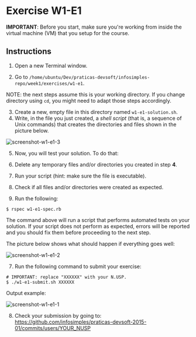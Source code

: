# Exercise W1-E1

__IMPORTANT__: Before you start, make sure you're working from inside the virtual machine (VM) that you setup for the course.

## Instructions

1. Open a new Terminal window.

2. Go to `/home/ubuntu/Dev/praticas-devsoft/infosimples-repo/week1/exercises/w1-e1`.

  NOTE: the next steps assume this is your working directory. If you change directory using `cd`, you might need to adapt those steps accordingly.

3. Create a new, empty file in this directory named `w1-e1-solution.sh`.
4. Write, in the file you just created, a _shell script_ (that is, a sequence of Unix commands) that creates the directories and files shown in the picture below.

  ![screenshot-w1-e1-3](https://cloud.githubusercontent.com/assets/868639/6329094/2c1631c6-bb4c-11e4-9da1-aa4cacc6e33c.png)

5. Now, you will test your solution. To do that:
  1. Delete any temporary files and/or directories you created in step __4__.
  2. Run your script (hint: make sure the file is executable).
  3. Check if all files and/or directories were created as expected.

6. Run the following:
  ```
  $ rspec w1-e1-spec.rb
  ```

  The command above will run a script that performs automated tests on your solution.
  If your script does not perform as expected, errors will be reported and you should fix them before proceeding to the next step.

  The picture below shows what should happen if everything goes well:
  
  ![screenshot-w1-e1-2](https://cloud.githubusercontent.com/assets/868639/6329093/2c124b06-bb4c-11e4-9489-76019805b9a8.png)
  

7. Run the following command to submit your exercise:
  ```
  # IMPORTANT: replace "XXXXXX" with your N.USP.
  $ ./w1-e1-submit.sh XXXXXX
  ```

  Output example:

  ![screenshot-w1-e1-1](https://cloud.githubusercontent.com/assets/868639/6329092/2c10feea-bb4c-11e4-94c4-7add13fe1b5c.png)

8. Check your submission by going to: https://github.com/infosimples/praticas-devsoft-2015-01/commits/users/YOUR_NUSP
